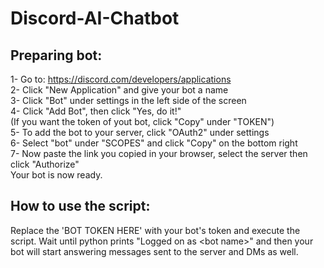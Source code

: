 # Discord-AI-Chatbot

## Preparing bot:

1- Go to: https://discord.com/developers/applications  
2- Click "New Application" and give your bot a name  
3- Click "Bot" under settings in the left side of the screen  
4- Click "Add Bot", then click "Yes, do it!"  
(If you want the token of yout bot, click "Copy" under "TOKEN")  
5- To add the bot to your server, click "OAuth2" under settings  
6- Select "bot" under "SCOPES" and click "Copy" on the bottom right  
7- Now paste the link you copied in your browser, select the server then click "Authorize"  
Your bot is now ready.

## How to use the script:

Replace the 'BOT TOKEN HERE' with your bot's token and execute the script. Wait until python prints "Logged on as \<bot name\>" and then your bot will start answering messages sent to the server and DMs as well.
